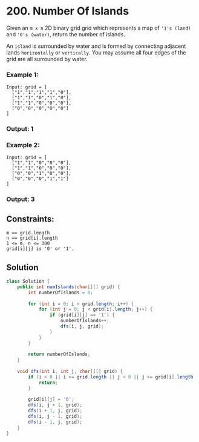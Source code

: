 # 200. Number Of Islands


Given an `m x n` 2D binary grid grid which represents a map of `'1's (land)` and `'0's (water)`, return the number of islands.

An `island` is surrounded by water and is formed by connecting adjacent lands `horizontally` or `vertically`. You may assume all four edges of the grid are all surrounded by water.

 

### Example 1:

```
Input: grid = [
  ["1","1","1","1","0"],
  ["1","1","0","1","0"],
  ["1","1","0","0","0"],
  ["0","0","0","0","0"]
]
```
### Output: 1

### Example 2:

```
Input: grid = [
  ["1","1","0","0","0"],
  ["1","1","0","0","0"],
  ["0","0","1","0","0"],
  ["0","0","0","1","1"]
]
```


### Output: 3
 

## Constraints:

`m == grid.length`<br>
`n == grid[i].length`<br>
`1 <= m, n <= 300`<br>
`grid[i][j] is '0' or '1'.`

## Solution 

```java
class Solution {
    public int numIslands(char[][] grid) {
        int numberOfIslands = 0;
        
        for (int i = 0; i < grid.length; i++) {
            for (int j = 0; j < grid[i].length; j++) {
                if (grid[i][j] == '1') {
                    numberOfIslands++;
                    dfs(i, j, grid);
                }
            }
        }
        
        return numberOfIslands;
    }
    
    void dfs(int i, int j, char[][] grid) {
        if (i < 0 || i >= grid.length || j < 0 || j >= grid[i].length || grid[i][j] == '0') {
            return;
        }
        
        grid[i][j] = '0';
        dfs(i, j + 1, grid);
        dfs(i + 1, j, grid);
        dfs(i, j - 1, grid);
        dfs(i - 1, j, grid);
    }
}
